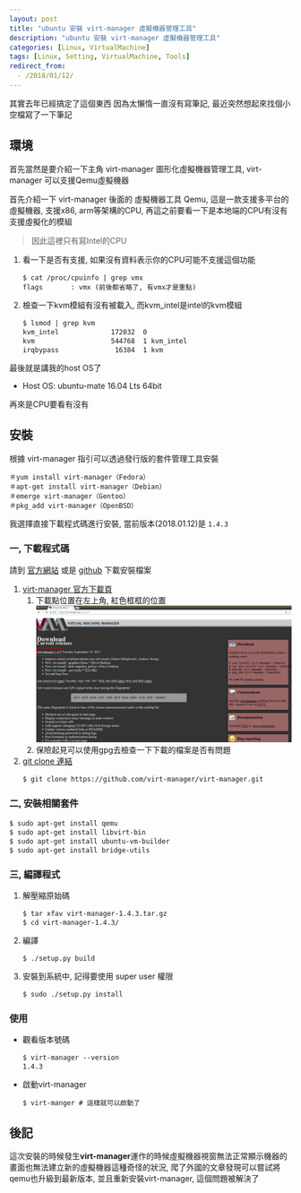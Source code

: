 ```yaml
---
layout: post
title: "ubuntu 安裝 virt-manager 虛擬機器管理工具"
description: "ubuntu 安裝 virt-manager 虛擬機器管理工具"
categories: [Linux, VirtualMachine]
tags: [Linux, Setting, VirtualMachine, Tools]
redirect_from:
  - /2018/01/12/
---
```


其實去年已經搞定了這個東西 因為太懶惰一直沒有寫筆記, 最近突然想起來找個小空檔寫了一下筆記

## 環境

首先當然是要介紹一下主角 virt-manager 圖形化虛擬機器管理工具, virt-manager 可以支援Qemu虛擬機器

首先介紹一下 virt-manager 後面的 虛擬機器工具 Qemu, 這是一款支援多平台的虛擬機器, 支援x86, arm等架構的CPU, 再這之前要看一下是本地端的CPU有沒有支援虛擬化的模組

> 因此這裡只有寫Intel的CPU

1. 看一下是否有支援, 如果沒有資料表示你的CPU可能不支援這個功能
    ```
    $ cat /proc/cpuinfo | grep vmx
    flags		: vmx (前後都省略了, 有vmx才是重點)
    ```
2. 檢查一下kvm模組有沒有被載入, 而kvm_intel是intel的kvm模組
    ```
    $ lsmod | grep kvm
    kvm_intel             172032  0
    kvm                   544768  1 kvm_intel
    irqbypass              16384  1 kvm
    ```

最後就是講我的host OS了
* Host OS: ubuntu-mate 16.04 Lts 64bit

再來是CPU要看有沒有

## 安裝

根據 virt-manager 指引可以透過發行版的套件管理工具安裝

```
＃yum install virt-manager（Fedora）
＃apt-get install virt-manager（Debian）
＃emerge virt-manager（Gentoo）
＃pkg_add virt-manager（OpenBSD）
```

我選擇直接下載程式碼進行安裝, 當前版本(2018.01.12)是 `1.4.3`

### 一, 下載程式碼

請到 [官方網站](https://virt-manager.org) 或是 [github](https://github.com/virt-manager/virt-manager) 下載安裝檔案

1. [virt-manager 官方下載頁](https://virt-manager.org/download/)
    1. 下載點位置在左上角, 紅色框框的位置
        ![下載位置](/images/postimg/virt-manager/virt-manager-download-page.png)
    2. 保險起見可以使用gpg去檢查一下下載的檔案是否有問題
2. [git clone 連結](https://github.com/virt-manager/virt-manager.git)
    ```
    $ git clone https://github.com/virt-manager/virt-manager.git
    ```

### 二, 安裝相關套件

```
$ sudo apt-get install qemu
$ sudo apt-get install libvirt-bin
$ sudo apt-get install ubuntu-vm-builder
$ sudo apt-get install bridge-utils
```

### 三, 編譯程式

1. 解壓縮原始碼

    ```
    $ tar xfav virt-manager-1.4.3.tar.gz
    $ cd virt-manager-1.4.3/
    ```

2. 編譯

    ```
    $ ./setup.py build
    ```
3. 安裝到系統中, 記得要使用 super user 權限

    ```
    $ sudo ./setup.py install
    ```

### 使用

* 觀看版本號碼

    ```
    $ virt-manager --version
    1.4.3
    ```

* 啟動virt-manager

    ```
    $ virt-manger # 這樣就可以啟動了
    ```

## 後記

這次安裝的時候發生**virt-manager**運作的時候虛擬機器視窗無法正常顯示機器的畫面也無法建立新的虛擬機器這種奇怪的狀況, 爬了外國的文章發現可以嘗試將qemu也升級到最新版本, 並且重新安裝virt-manager, 這個問題被解決了
